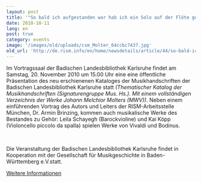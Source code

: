 ```yaml
---
layout: post
title: '"So bald ich aufgestanden war hab ich ein Solo auf der Flöte geblasen"'
date: 2010-10-11
lang: en
post: true
category: events
image: '/images/old/uploads/csm_Molter_64ccbc7437.jpg'
old_url: 'http://de.rism.info/en/home/newsdetails/article/44/so-bald-ich-aufgestanden-war-hab-ich-ein-solo-auf-der-floete-geblasen.html'
---
```


<!-- Johann Melchior Molter -->

Im Vortragssaal der Badischen Landesbibliothek Karlsruhe findet am Samstag, 20. November 2010 um 15.00 Uhr eine eine öffentliche Präsentation des neu erschienenen Kataloges der Musikhandschriften der Badischen Landesbibliothek Karlsruhe statt _(Thematischer Katalog der Musikhandschriften (Signaturengruppe Mus. Hs.). Mit einem vollständigen Verzeichnis der Werke Johann Melchior Molters (MWV))_. Neben einem einführenden Vortrag des Autors und Leiters der RISM-Arbeitsstelle München, Dr. Armin Brinzing, kommen auch musikalische Werke des Bestandes zu Gehör: Leila Schayegh (Barockvioline) und Kai Köpp (Violoncello piccolo da spalla) spielen Werke von Vivaldi und Bodinus.

&nbsp;

Die Veranstaltung der Badischen Landesbibliothek Karlsruhe findet in Kooperation mit der Gesellschaft für Musikgeschichte in Baden-Württemberg e.V.statt.

[Weitere Informationen](http://www.blb-karlsruhe.de/blb/blbhtml/2010/musikhandschriften.php "Opens external link in new window")

&nbsp;

&nbsp;

